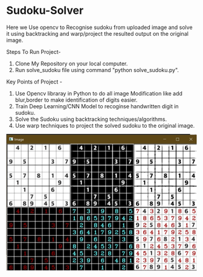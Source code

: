 # Sudoku-Solver

Here we Use opencv to Recognise sudoku from uploaded image and solve it using backtracking and warp/project the resulted output on the original image.

Steps To Run Project-


  1. Clone My Repository on your local computer.
  2. Run solve_sudoku file using command "python solve_sudoku.py".
  
  
Key Points of Project - 

  
   1. Use Opencv libraray in Python to do all image Modification like add blur,border to make identification of digits easier.
   2. Train Deep Learning/CNN Model to recoginse handwritten digit in sudoku.
   3. Solve the Sudoku using backtracking techniques/algorithms.
   4. Use warp techniques to project the solved sudoku to the original image.


![alt text](https://github.com/tj0389/Sudoku-Solver/blob/main/Screenshot%202020-11-09%20114810.jpg)



